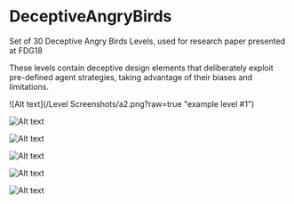# DeceptiveAngryBirds
Set of 30 Deceptive Angry Birds Levels, used for research paper presented at FDG18

These levels contain deceptive design elements that deliberately exploit pre-defined agent strategies, taking advantage of their biases and limitations.

![Alt text](/Level Screenshots/a2.png?raw=true "example level #1")

![Alt text](/example_screenshots/a5.png?raw=true "example level #2")

![Alt text](/example_screenshots/a10.png?raw=true "example level #3")

![Alt text](/example_screenshots/a18.png?raw=true "example level #4")

![Alt text](/example_screenshots/a27.PNG?raw=true "example level #5")

![Alt text](/example_screenshots/a29.png?raw=true "example level #6")

